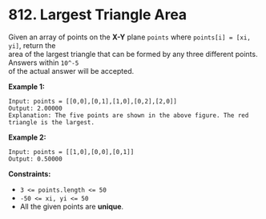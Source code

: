 # 812. Largest Triangle Area

Given an array of points on the **X-Y** plane `points` where `points[i] = [xi, yi]`, return the  
area of the largest triangle that can be formed by any three different points. Answers within `10^-5`  
of the actual answer will be accepted.

**Example 1:**

    Input: points = [[0,0],[0,1],[1,0],[0,2],[2,0]]
    Output: 2.00000
    Explanation: The five points are shown in the above figure. The red triangle is the largest.

**Example 2:**

    Input: points = [[1,0],[0,0],[0,1]]
    Output: 0.50000

**Constraints:**

- `3 <= points.length <= 50`
- `-50 <= xi, yi <= 50`
- All the given points are **unique**.
